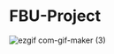 # FBU-Project


![ezgif com-gif-maker (3)](https://user-images.githubusercontent.com/93938344/176757694-84bc1be2-7975-4a4a-b54f-5ba666c5c37f.gif)
